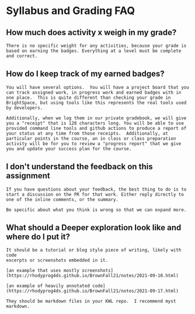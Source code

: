 # Syllabus and Grading FAQ



## How much does activity x weigh in my grade?
```{toggle}
There is no specific weight for any activities, because your grade is based on earning the badges. Everything at a level must be complete and correct. 
```


## How do I keep track of my earned badges?
```{toggle}
You will have several options.  You will have a project board that you can track assigned work, in progress work and earned badges with in one place.  This is quite different than checking your grade in BrightSpace, but using tools like this represents the real tools used by developers. 

Additionally, when we log them in our private gradebook, we will give you a "receipt" that is 128 characters long. You will be able to use provided command line tools and github actions to produce a report of your status at any time from those receipts.  Additionally, at particular points in the course, an in class or class preparation activity will be for you to review a "progress report" that we give you and update your success plan for the course.   
```

<!-- 
## Can I submit this assignment late if ...?
```{toggle}
In this class, there are feedback hours instead of deadlines for specific assignments.  If your work is not in by the feedback hours, you will get feedback at the next hours. If your grading contract has dated milestones, (eg for a project) post an issue in your contract repo with title `late milestone: <name of milestone>` and in the body proposes when it will be in instead and how this delay will not affect your future work.  If you need more dramatic shift, propose a revision to your contract.
``` -->

## I don't understand the feedback  on this assignment
```{toggle}
If you have questions about your feedback, the best thing to do is to start a discussion on the PR for that work. Either reply directly to one of the inline comments, or the summary.

Be specific about what you think is wrong so that we can expand more.

```


## What should a Deeper exploration look like and where do I put it?
```{toggle}
It should be a tutorial or blog style piece of writing, likely with code
excerpts or screenshots embedded in it.

[an example that uses mostly screenshots](https://rhodyprog4ds.github.io/BrownFall21/notes/2021-09-10.html)

[an example of heavily annotated code](https://rhodyprog4ds.github.io/BrownFall21/notes/2021-09-17.html)

They should be markdown files in your KWL repo.  I recommend myst markdown.
```
